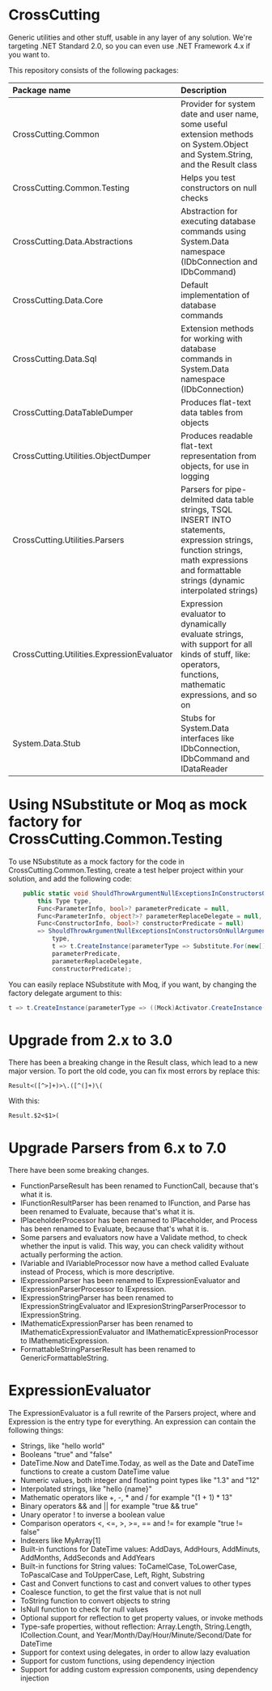 # CrossCutting
Generic utilities and other stuff, usable in any layer of any solution. We're targeting .NET Standard 2.0, so you can even use .NET Framework 4.x if you want to.

This repository consists of the following packages:

| Package name                               | Description                                                                                                                                                                              |
| :----------------------------------------- | :--------------------------------------------------------------------------------------------------------------------------------------------------------------------------------------- |
| CrossCutting.Common                        | Provider for system date and user name, some useful extension methods on System.Object and System.String, and the Result class                                                           |
| CrossCutting.Common.Testing                | Helps you test constructors on null checks                                                                                                                                               |
| CrossCutting.Data.Abstractions             | Abstraction for executing database commands using System.Data namespace (IDbConnection and IDbCommand)                                                                                   |
| CrossCutting.Data.Core                     | Default implementation of database commands                                                                                                                                              |
| CrossCutting.Data.Sql                      | Extension methods for working with database commands in System.Data namespace (IDbConnection)                                                                                            |
| CrossCutting.DataTableDumper               | Produces flat-text data tables from objects                                                                                                                                              |
| CrossCutting.Utilities.ObjectDumper        | Produces readable flat-text representation from objects, for use in logging                                                                                                              |
| CrossCutting.Utilities.Parsers             | Parsers for pipe-delmited data table strings, TSQL INSERT INTO statements, expression strings, function strings, math expressions and formattable strings (dynamic interpolated strings) |
| CrossCutting.Utilities.ExpressionEvaluator | Expression evaluator to dynamically evaluate strings, with support for all kinds of stuff, like: operators, functions, mathematic expressions, and so on                                 |
| System.Data.Stub                           | Stubs for System.Data interfaces like IDbConnection, IDbCommand and IDataReader                                                                                                          |

# Using NSubstitute or Moq as mock factory for CrossCutting.Common.Testing

To use NSubstitute as a mock factory for the code in CrossCutting.Common.Testing, create a test helper project within your solution, and add the following code:

```C#
    public static void ShouldThrowArgumentNullExceptionsInConstructorsOnNullArguments(
        this Type type,
        Func<ParameterInfo, bool>? parameterPredicate = null,
        Func<ParameterInfo, object?>? parameterReplaceDelegate = null,
        Func<ConstructorInfo, bool>? constructorPredicate = null)
        => ShouldThrowArgumentNullExceptionsInConstructorsOnNullArguments(
            type,
            t => t.CreateInstance(parameterType => Substitute.For(new[] { parameterType }, Array.Empty<object>()), parameterReplaceDelegate, constructorPredicate),
            parameterPredicate,
            parameterReplaceDelegate,
            constructorPredicate);
```

You can easily replace NSubstitute with Moq, if you want, by changing the factory delegate argument to this:

```C#
t => t.CreateInstance(parameterType => ((Mock)Activator.CreateInstance(typeof(Mock<>).MakeGenericType(parameterType))).Object, parameterReplaceDelegate, constructorPredicate),
```

# Upgrade from 2.x to 3.0
There has been a breaking change in the Result class, which lead to a new major version.
To port the old code, you can fix most errors by replace this:
```regex
Result<([^>]+)>\.([^(]+)\(
```

With this:
```regex
Result.$2<$1>(
```

# Upgrade Parsers from 6.x to 7.0
There have been some breaking changes.

* FunctionParseResult has been renamed to FunctionCall, because that's what it is.
* IFunctionResultParser has been renamed to IFunction, and Parse has been renamed to Evaluate, because that's what it is.
* IPlaceholderProcessor has been renamed to IPlaceholder, and Process has been renamed to Evaluate, because that's what it is.
* Some parsers and evaluators now have a Validate method, to check whether the input is valid. This way, you can check validity without actually performing the action.
* IVariable and IVariableProcessor now have a method called Evaluate instead of Process, which is more descriptive.
* IExpressionParser has been renamed to IExpressionEvaluator and IExpressionParserProcessor to IExpression.
* IExpressionStringParser has been renamed to IExpressionStringEvaluator and IExpresionStringParserProcessor to IExpressionString.
* IMathematicExpressionParser has been renamed to IMathematicExpressionEvaluator and IMathematicExpressionProcessor to IMathematicExpression.
* FormattableStringParserResult has been renamed to GenericFormattableString.

# ExpressionEvaluator

The ExpressionEvaluator is a full rewrite of the Parsers project, where and Expression is the entry type for everything. An expression can contain the following things:
* Strings, like "hello world"
* Booleans "true" and "false"
* DateTime.Now and DateTime.Today, as well as the Date and DateTime functions to create a custom DateTime value
* Numeric values, both integer and floating point types like "1.3" and "12"
* Interpolated strings, like "hello {name}"
* Mathematic operators like +, -, * and / for example "(1 + 1) * 13"
* Binary operators && and || for example "true && true"
* Unary operator ! to inverse a boolean value
* Comparison operators <, <=, >, >=, == and != for example "true != false"
* Indexers like MyArray[1]
* Built-in functions for DateTime values: AddDays, AddHours, AddMinuts, AddMonths, AddSeconds and AddYears
* Built-in functions for String values: ToCamelCase, ToLowerCase, ToPascalCase and ToUpperCase, Left, Right, Substring
* Cast and Convert functions to cast and convert values to other types
* Coalesce function, to get the first value that is not null
* ToString function to convert objects to string
* IsNull function to check for null values
* Optional support for reflection to get property values, or invoke methods
* Type-safe properties, without reflection: Array.Length, String.Length, ICollection.Count, and Year/Month/Day/Hour/Minute/Second/Date for DateTime
* Support for context using delegates, in order to allow lazy evaluation
* Support for custom functions, using dependency injection
* Support for adding custom expression components, using dependency injection
